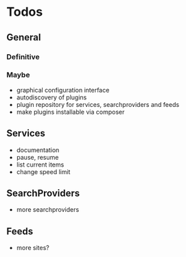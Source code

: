 # Todos

## General

### Definitive


### Maybe

- graphical configuration interface
- autodiscovery of plugins
- plugin repository for services, searchproviders and feeds
- make plugins installable via composer

## Services

- documentation
- pause, resume
- list current items
- change speed limit

## SearchProviders

- more searchproviders

## Feeds

- more sites?

